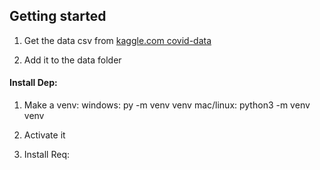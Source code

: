 ## Getting started
1. Get the data csv from
[kaggle.com covid-data](https://www.kaggle.com/sudalairajkumar/novel-corona-virus-2019-dataset?select=covid_19_data.csv)

2. Add it to the data folder



#### Install Dep:
1. Make a venv:
    windows: py -m venv venv
    mac/linux: python3 -m venv venv

2. Activate it
3. Install Req: